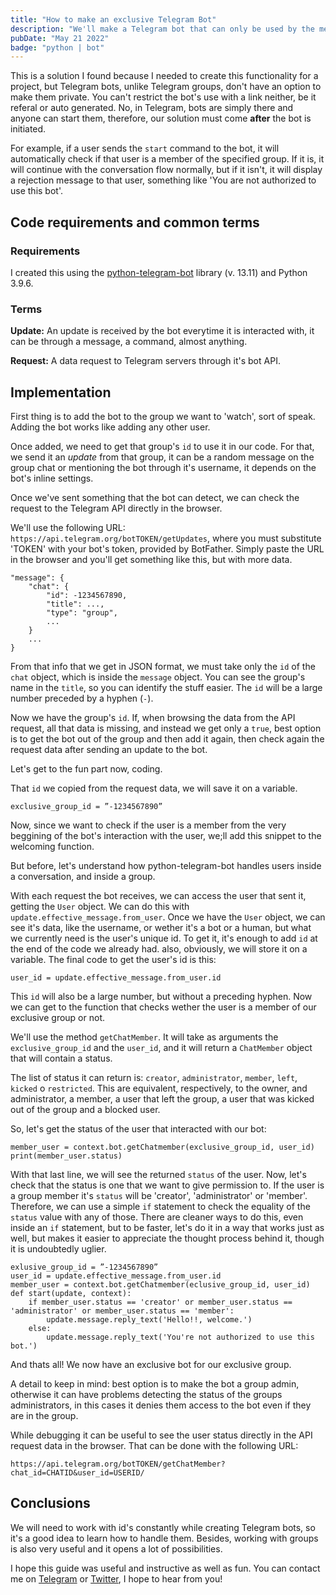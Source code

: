 ```yaml
---
title: "How to make an exclusive Telegram Bot"
description: "We'll make a Telegram bot that can only be used by the members of our exclusive group."
pubDate: "May 21 2022"
badge: "python | bot"
---
```

This is a solution I found because I needed to create this functionality for a project, but Telegram bots, unlike Telegram groups, don't have an option to make them private. You can't restrict the bot's use with a link neither, be it referal or auto generated. No, in Telegram, bots are simply there and anyone can start them, therefore, our solution must come __after__ the bot is initiated.

For example, if a user sends the `start` command to the bot, it will automatically check if that user is a member of the specified group. If it is, it will continue with the conversation flow normally, but if it isn't, it will display a rejection message to that user, something like 'You are not authorized to use this bot'.

## Code requirements and common terms

### Requirements

I created this using the [python-telegram-bot](https://github.com/python-telegram-bot/) library (v. 13.11) and Python 3.9.6.

### Terms

__Update:__ An update is received by the bot everytime it is interacted with, it can be through a message, a command, almost anything.

__Request:__ A data request to Telegram servers through it's bot API.

## Implementation

First thing is to add the bot to the group we want to 'watch', sort of speak. Adding the bot works like adding any other user.

Once added, we need to get that group's `id` to use it in our code. For that, we send it an _update_ from that group, it can be a random message on the group chat or mentioning the bot through it's username, it depends on the bot's inline settings.

Once we've sent something that the bot can detect, we can check the request to the Telegram API directly in the browser.

We'll use the following URL: `https://api.telegram.org/botTOKEN/getUpdates`, where you must substitute 'TOKEN' with your bot's token, provided by BotFather. Simply paste the URL in the browser and you'll get something like this, but with more data.

```
"message": {
    "chat": {
        "id": -1234567890,
        "title": ...,
        "type": "group",
        ...
    }
    ...
}
```

From that info that we get in JSON format, we must take only the `id` of the `chat` object, which is inside the `message` object. You can see the group's name in the `title`, so you can identify the stuff easier. The `id` will be a large number preceded by a hyphen (`-`).

Now we have the group's `id`. If, when browsing the data from the API request, all that data is missing, and instead we get only a `true`, best option is to get the bot out of the group and then add it again, then check again the request data after sending an update to the bot.

Let's get to the fun part now, coding.

That `id` we copied from the request data, we will save it on a variable.

```
exclusive_group_id = ”-1234567890”
```

Now, since we want to check if the user is a member from the very beggining of the bot's interaction with the user, we;ll add this snippet to the welcoming function. 

But before, let's understand how python-telegram-bot handles users inside a conversation, and inside a group.

With each request the bot receives, we can access the user that sent it, getting the `User` object. We can do this with `update.effective_message.from_user`. Once we have the `User` object, we can see it's data, like the username, or wether it's a bot or a human, but what we currently need is the user's unique id. To get it, it's enough to add `id` at the end of the code we already had. also, obviously, we will store it on a variable. The final code to get the user's id is this:

```
user_id = update.effective_message.from_user.id
```

This `id` will also be a large number, but without a preceding hyphen. Now we can get to the function that checks wether the user is a member of our exclusive group or not.

We'll use the method `getChatMember`. It will take as arguments the `exclusive_group_id` and the `user_id`, and it will return a `ChatMember` object that will contain a status.

The list of status it can return is: `creator`, `administrator`, `member`, `left`, `kicked` o `restricted`. This are equivalent, respectively, to the owner, and administrator, a member, a user that left the group, a user that was kicked out of the group and a blocked user.

So, let's get the status of the user that interacted with our bot:

```
member_user = context.bot.getChatmember(exclusive_group_id, user_id)
print(member_user.status)
```

With that last line, we will see the returned `status` of the user. Now, let's check that the status is one that we want to give permission to. If the user is a group member it's `status` will be 'creator', 'administrator' or 'member'. Therefore, we can use a simple `if` statement to check the equality of the `status` value with any of those. There are cleaner ways to do this, even inside an `if` statement, but to be faster, let's do it in a way that works just as well, but makes it easier to appreciate the thought process behind it, though it is undoubtedly uglier.

```
exlusive_group_id = ”-1234567890”
user_id = update.effective_message.from_user.id
member_user = context.bot.getChatmember(eclusive_group_id, user_id)
def start(update, context):
	if member_user.status == 'creator' or member_user.status == 'administrator' or member_user.status == 'member':
		update.message.reply_text('Hello!!, welcome.')
	else:
		update.message.reply_text('You're not authorized to use this bot.')
```

And thats all! We now have an exclusive bot for our exclusive group.

A detail to keep in mind: best option is to make the bot a group admin, otherwise it can have problems detecting the status of the groups administrators, in this cases it denies them access to the bot even if they are in the group. 

While debugging it can be useful to see the user status directly in the API request data in the browser. That can be done with the following URL:

```
https://api.telegram.org/botTOKEN/getChatMember?chat_id=CHATID&user_id=USERID/
```

## Conclusions

We will need to work with id's constantly while creating Telegram bots, so it's a good idea to learn how to  handle them. Besides, working with groups is also very useful and it opens a lot of possibilities.

I hope this guide was useful and instructive as well as fun. You can contact me on [Telegram](https://t.me/carloszbent_channel) or [Twitter](https://twitter.com/CarlosZBent), I hope to hear from you!